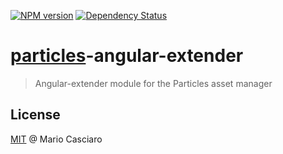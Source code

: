 [![NPM version](https://badge.fury.io/js/particles-assetmanager-angular-extender.png)](http://badge.fury.io/js/particles-assetmanager-angular-extender) 
[![Dependency Status](https://gemnasium.com/particles/particles-assetmanager-angular-extender.png)](https://gemnasium.com/particles/particles-assetmanager-angular-extender)

# [particles](https://github.com/particles/particles-assetmanager)-angular-extender

> Angular-extender module for the Particles asset manager

## License

[MIT](http://en.wikipedia.org/wiki/MIT_License) @ Mario Casciaro
